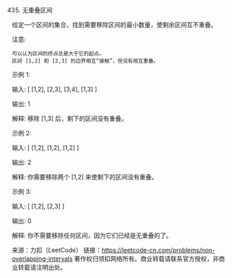 435. 无重叠区间

给定一个区间的集合，找到需要移除区间的最小数量，使剩余区间互不重叠。

注意:

    可以认为区间的终点总是大于它的起点。
    区间 [1,2] 和 [2,3] 的边界相互“接触”，但没有相互重叠。

示例 1:

输入: [ [1,2], [2,3], [3,4], [1,3] ]

输出: 1

解释: 移除 [1,3] 后，剩下的区间没有重叠。

示例 2:

输入: [ [1,2], [1,2], [1,2] ]

输出: 2

解释: 你需要移除两个 [1,2] 来使剩下的区间没有重叠。

示例 3:

输入: [ [1,2], [2,3] ]

输出: 0

解释: 你不需要移除任何区间，因为它们已经是无重叠的了。

来源：力扣（LeetCode）
链接：https://leetcode-cn.com/problems/non-overlapping-intervals
著作权归领扣网络所有。商业转载请联系官方授权，非商业转载请注明出处。


